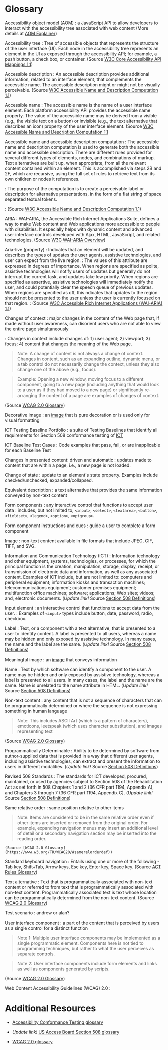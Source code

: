 # Glossary


Accessibility object model (AOM)
: a JavaScript API to allow developers to interact with the accessibility tree associated with web content (More details at [AOM Explainer](https://wicg.github.io/aom/explainer.html))

Accessibility tree
: Tree of accessible objects that represents the structure of the user interface (UI). Each node in the accessibility tree represents an element in the UI as exposed through the accessibility API; for example, a push button, a check box, or container. (Source [W3C Core Accessibility API Mappings 1.1](https://www.w3.org/TR/core-aam-1.1/#dfn-accessibility-tree))

Accessible description
: An accessible description provides additional information, related to an interface element, that complements the accessible name. The accessible description might or might not be visually perceivable. (Source [W3C Accessible Name and Description Computation 1.1](https://www.w3.org/TR/accname-1.1/#dfn-accessible-description))

Accessible name
: The accessible name is the name of a user interface element. Each platform accessibility API provides the accessible name property. The value of the accessible name may be derived from a visible (e.g., the visible text on a button) or invisible (e.g., the text alternative that describes an icon) property of the user interface element. (Source [W3C Accessible Name and Description Computation 1.1](https://www.w3.org/TR/accname-1.1/#dfn-accessible-name)

Accessible name and accessible description computation
: The accessible name and description computation is used to generate both the accessible name and accessible description. There are different rules provided for several different types of elements, nodes, and combinations of markup. Text alternatives are built up, when appropriate, from all the relevant content contained within an element. This is accomplished via steps 2B and 2F, which are recursive, using the full set of rules to retrieve text from its own children or nodes it references.

: The purpose of the computation is to create a perceivable label or description for alternative presentations, in the form of a flat string of space separated textual tokens.

: (Source [W3C Accessible Name and Description Computation 1.1](https://www.w3.org/TR/accname-1.1/#mapping_additional_nd))

ARIA
: WAI-ARIA, the Accessible Rich Internet Applications Suite, defines a way to make Web content and Web applications more accessible to people with disabilities. It especially helps with dynamic content and advanced user interface controls developed with Ajax, HTML, JavaScript, and related technologies. (Source [W3C WAI-ARIA Overview](https://www.w3.org/WAI/standards-guidelines/aria/))

Aria-live (property)
: Indicates that an element will be updated, and describes the types of updates the user agents, assistive technologies, and user can expect from the live region.
: The values of this attribute are expressed in degrees of importance. When regions are specified as polite, assistive technologies will notify users of updates but generally do not interrupt the current task, and updates take low priority. When regions are specified as assertive, assistive technologies will immediately notify the user, and could potentially clear the speech queue of previous updates. When regions are specified as off, this ndicates that updates to the region should not be presented to the user unless the user is currently focused on that region.
: (Source [W3C Accessible Rich Internet Applications (WAI-ARIA) 1.1](https://www.w3.org/TR/wai-aria-1.1/#aria-live))

Changes of context
: major changes in the content of the Web page that, if made without user awareness, can disorient users who are not able to view the entire page simultaneously

: Changes in context include changes of: 1) user agent; 2) viewport; 3) focus; 4) content that changes the meaning of the Web page.

  >Note: A change of content is not always a change of context. Changes in content, such as an expanding outline, dynamic menu, or a tab control do not necessarily change the context, unless they also change one of the above (e.g., focus).

  >Example: Opening a new window, moving focus to a different component, going to a new page (including anything that would look to a user as if they had moved to a new page) or significantly re-arranging the content of a page are examples of changes of context.

  (Source [WCAG 2.0 Glossary](https://www.w3.org/TR/WCAG20/#context-changedef))

Decorative image
: an [image](#image) that is pure decoration or is used only for visual formatting

ICT Testing Baseline Portfolio
: a suite of Testing Baselines that identify all requirements for Section 508 conformance testing of [ICT](#ict)

ICT Baseline Test Cases
: Code examples that pass, fail, or are inapplicable for each Baseline Test

Changes in presented content: driven and automatic
: updates made to content that are within a page, i.e., a new page is not loaded.

Change of state
: update to an element's state property. Examples include checked/unchecked, expanded/collapsed.

Equivalent description
: a text alternative that provides the same information conveyed by non-text content

Form components
: any interactive control that functions to accept user data 
: includes, but not limited to, `<input>`, `<select>`, `<textarea>`, `<button>`, `<fieldset>`, `<legend>`, `<option>`, `<optgroup>`.

Form component instructions and cues
: guide a user to complete a form component

<a id="image">Image</a>
: non-text content available in file formats that include JPEG, GIF, TIFF, and SVG.  

<a id="ict">Information and Communication Technology (ICT)</a>
: Information technology and other equipment, systems, technologies, or processes, for which the principal function is the creation, manipulation, storage, display, receipt, or transmission of electronic data and information, as well as any associated content. Examples of ICT include, but are not limited to: computers and peripheral equipment; information kiosks and transaction machines; telecommunications equipment; customer premises equipment; multifunction office machines; software; applications; Web sites; videos; and, electronic documents. (*Update link!* Source [Section 508 Definitions](https://beta.access-board.gov/ict/ch1e/#E103-Definitions))

Input element
: an interactive control that functions to accept data from the user. 
: Examples of `<input>` types include button, date, password, radio, checkbox.

Label
: Text, or a component with a text alternative, that is presented to a user to identify content. A label is presented to all users, whereas a name may be hidden and only exposed by assistive technology. In many cases, the name and the label are the same. (*Update link!* Source [Section 508 Definitions](https://beta.access-board.gov/ict/ch1e/#E103-Definitions))

Meaningful image
: an [image](#image) that conveys information

Name
: Text by which software can identify a component to the user. A name may be hidden and only exposed by assistive technology, whereas a label is presented to all users. In many cases, the label and the name are the same. Name is unrelated to the name attribute in HTML. (*Update link!* Source [Section 508 Definitions](https://beta.access-board.gov/ict/ch1e/#E103-Definitions))

Non-text content
: any content that is not a sequence of characters that can be programmatically determined or where the sequence is not expressing something in human language

  >Note: This includes ASCII Art (which is a pattern of characters), emoticons, leetspeak (which uses character substitution), and images representing text

  (Source [WCAG 2.0 Glossary](https://www.w3.org/TR/WCAG20/#non-text-contentdef))

Programmatically Determinable
: Ability to be determined by software from author-supplied data that is provided in a way that different user agents, including assistive technologies, can extract and present the information to users in different modalities. (*Update link!* Source [Section 508 Definitions](https://beta.access-board.gov/ict/ch1e/#E103-Definitions))

Revised 508 Standards
: The standards for ICT developed, procured, maintained, or used by agencies subject to Section 508 of the Rehabilitation Act as set forth in 508 Chapters 1 and 2 (36 CFR part 1194, Appendix A), and Chapters 3 through 7 (36 CFR part 1194, Appendix C). (*Update link!* Source [Section 508 Definitions](https://beta.access-board.gov/ict/ch1e/#E103-Definitions))

Same relative order
: same position relative to other items

  >Note: Items are considered to be in the same relative order even if other items are inserted or removed from the original order. For example, expanding navigation menus may insert an additional level of detail or a secondary navigation section may be inserted into the reading order.

    (Source [WCAG 2.0 Glossary](https://www.w3.org/TR/WCAG20/#samerelorderdef))

Standard keyboard navigation
: Entails using one or more of the following - Tab key, Shift+Tab, Arrow keys, Esc key, Enter key, Space key. (Source [ACT Rules Glossary](https://act-rules.github.io/glossary/#standard-keyboard-navigation))

Text alternative
  : Text that is programmatically associated with non-text content or referred to from text that is programmatically associated with non-text content. Programmatically associated text is text whose location can be programmatically determined from the non-text content. (Source [WCAG 2.0 Glossary](https://www.w3.org/TR/WCAG20/#text-altdef))

Test scenario
: andrew or alan?

User interface component
: a part of the content that is perceived by users as a single control for a distinct function

  >Note 1: Multiple user interface components may be implemented as a single programmatic element. Components here is not tied to programming techniques, but rather to what the user perceives as separate controls.

  >Note 2: User interface components include form elements and links as well as components generated by scripts.

  (Source [WCAG 2.0 Glossary](https://www.w3.org/TR/UNDERSTANDING-WCAG20/consistent-behavior-unpredictable-change.html#user-interface-componentdef))

Web Content Accessibility Guidelines (WCAG) 2.0
: 

# Additional Resources
- [Accessibility Conformance Testing glossary](https://act-rules.github.io/glossary/)

- *Update link!* [US Access Board Section 508 glossary](https://beta.access-board.gov/ict/ch1e/#E103.4)

- [WCAG 2.0 glossary](https://www.w3.org/TR/WCAG20/#glossary)